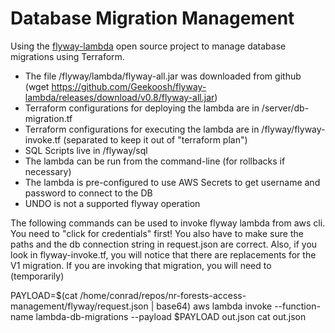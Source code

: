 # Database Migration Management
Using the [flyway-lambda](https://github.com/Geekoosh/flyway-lambda) open source project to manage database migrations using Terraform.

* The file /flyway/lambda/flyway-all.jar was downloaded from github (wget https://github.com/Geekoosh/flyway-lambda/releases/download/v0.8/flyway-all.jar)
* Terraform configurations for deploying the lambda are in /server/db-migration.tf
* Terraform configurations for executing the lambda are in /flyway/flyway-invoke.tf (separated to keep it out of "terraform plan")
* SQL Scripts live in /flyway/sql
* The lambda can be run from the command-line (for rollbacks if necessary)
* The lambda is pre-configured to use AWS Secrets to get username and password to connect to the DB
* UNDO is not a supported flyway operation

The following commands can be used to invoke flyway lambda from aws cli. You need to "click for credentials" first!
You also have to make sure the paths and the db connection string in request.json are correct.
Also, if you look in flyway-invoke.tf, you will notice that there are replacements for the V1 migration. If you are invoking that migration, you will need to (temporarily)

PAYLOAD=$(cat /home/conrad/repos/nr-forests-access-management/flyway/request.json | base64)
aws lambda invoke --function-name lambda-db-migrations --payload $PAYLOAD out.json
cat out.json
